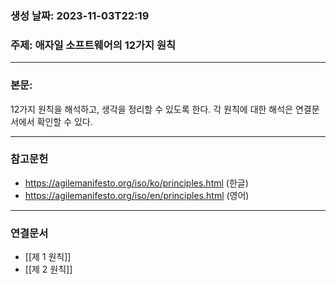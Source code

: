 ### 생성 날짜: 2023-11-03T22:19
### 주제: 애자일 소프트웨어의 12가지 원칙
---
### 본문:
12가지 원칙을 해석하고, 생각을 정리할 수 있도록 한다.
각 원칙에 대한 해석은 연결문서에서 확인할 수 있다.

---
### 참고문헌
- https://agilemanifesto.org/iso/ko/principles.html (한글)
- https://agilemanifesto.org/iso/en/principles.html (영어)
---
### 연결문서
-  [[제 1 원칙]]
- [[제 2 원칙]]

